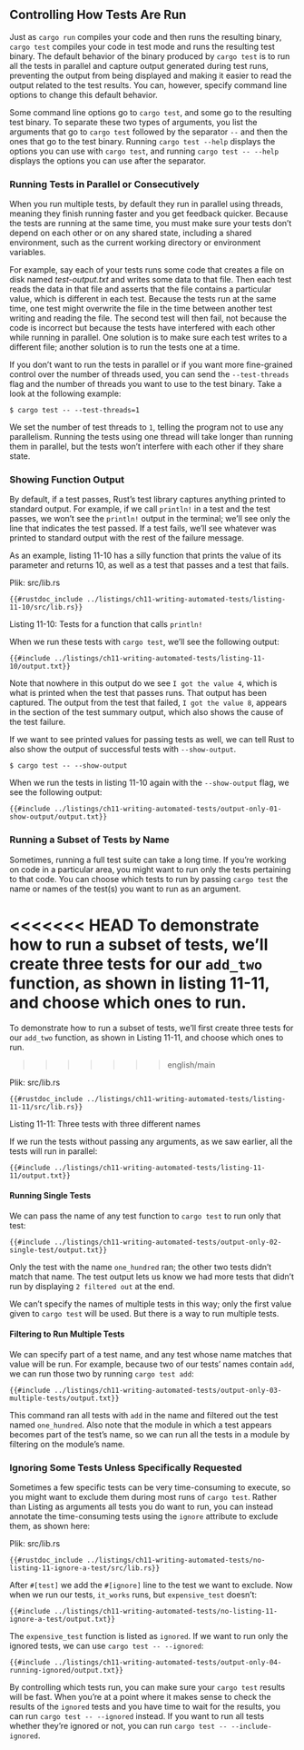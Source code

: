 ## Controlling How Tests Are Run

Just as `cargo run` compiles your code and then runs the resulting binary,
`cargo test` compiles your code in test mode and runs the resulting test
binary. The default behavior of the binary produced by `cargo test` is to run
all the tests in parallel and capture output generated during test runs,
preventing the output from being displayed and making it easier to read the
output related to the test results. You can, however, specify command line
options to change this default behavior.

Some command line options go to `cargo test`, and some go to the resulting test
binary. To separate these two types of arguments, you list the arguments that
go to `cargo test` followed by the separator `--` and then the ones that go to
the test binary. Running `cargo test --help` displays the options you can use
with `cargo test`, and running `cargo test -- --help` displays the options you
can use after the separator.

### Running Tests in Parallel or Consecutively

When you run multiple tests, by default they run in parallel using threads,
meaning they finish running faster and you get feedback quicker. Because the
tests are running at the same time, you must make sure your tests don’t depend
on each other or on any shared state, including a shared environment, such as
the current working directory or environment variables.

For example, say each of your tests runs some code that creates a file on disk
named *test-output.txt* and writes some data to that file. Then each test reads
the data in that file and asserts that the file contains a particular value,
which is different in each test. Because the tests run at the same time, one
test might overwrite the file in the time between another test writing and
reading the file. The second test will then fail, not because the code is
incorrect but because the tests have interfered with each other while running
in parallel. One solution is to make sure each test writes to a different file;
another solution is to run the tests one at a time.

If you don’t want to run the tests in parallel or if you want more fine-grained
control over the number of threads used, you can send the `--test-threads` flag
and the number of threads you want to use to the test binary. Take a look at
the following example:

```console
$ cargo test -- --test-threads=1
```

We set the number of test threads to `1`, telling the program not to use any
parallelism. Running the tests using one thread will take longer than running
them in parallel, but the tests won’t interfere with each other if they share
state.

### Showing Function Output

By default, if a test passes, Rust’s test library captures anything printed to
standard output. For example, if we call `println!` in a test and the test
passes, we won’t see the `println!` output in the terminal; we’ll see only the
line that indicates the test passed. If a test fails, we’ll see whatever was
printed to standard output with the rest of the failure message.

As an example, listing 11-10 has a silly function that prints the value of its
parameter and returns 10, as well as a test that passes and a test that fails.

<span class="filename">Plik: src/lib.rs</span>

```rust,panics,noplayground
{{#rustdoc_include ../listings/ch11-writing-automated-tests/listing-11-10/src/lib.rs}}
```

<span class="caption">Listing 11-10: Tests for a function that calls
`println!`</span>

When we run these tests with `cargo test`, we’ll see the following output:

```console
{{#include ../listings/ch11-writing-automated-tests/listing-11-10/output.txt}}
```

Note that nowhere in this output do we see `I got the value 4`, which is what
is printed when the test that passes runs. That output has been captured. The
output from the test that failed, `I got the value 8`, appears in the section
of the test summary output, which also shows the cause of the test failure.

If we want to see printed values for passing tests as well, we can tell Rust
to also show the output of successful tests with `--show-output`.

```console
$ cargo test -- --show-output
```

When we run the tests in listing 11-10 again with the `--show-output` flag, we
see the following output:

```console
{{#include ../listings/ch11-writing-automated-tests/output-only-01-show-output/output.txt}}
```

### Running a Subset of Tests by Name

Sometimes, running a full test suite can take a long time. If you’re working on
code in a particular area, you might want to run only the tests pertaining to
that code. You can choose which tests to run by passing `cargo test` the name
or names of the test(s) you want to run as an argument.

<<<<<<< HEAD
To demonstrate how to run a subset of tests, we’ll create three tests for our
`add_two` function, as shown in listing 11-11, and choose which ones to run.
=======
To demonstrate how to run a subset of tests, we’ll first create three tests for
our `add_two` function, as shown in Listing 11-11, and choose which ones to run.
>>>>>>> english/main

<span class="filename">Plik: src/lib.rs</span>

```rust,noplayground
{{#rustdoc_include ../listings/ch11-writing-automated-tests/listing-11-11/src/lib.rs}}
```

<span class="caption">Listing 11-11: Three tests with three different
names</span>

If we run the tests without passing any arguments, as we saw earlier, all the
tests will run in parallel:

```console
{{#include ../listings/ch11-writing-automated-tests/listing-11-11/output.txt}}
```

#### Running Single Tests

We can pass the name of any test function to `cargo test` to run only that test:

```console
{{#include ../listings/ch11-writing-automated-tests/output-only-02-single-test/output.txt}}
```

Only the test with the name `one_hundred` ran; the other two tests didn’t match
that name. The test output lets us know we had more tests that didn’t run by
displaying `2 filtered out` at the end.

We can’t specify the names of multiple tests in this way; only the first value
given to `cargo test` will be used. But there is a way to run multiple tests.

#### Filtering to Run Multiple Tests

We can specify part of a test name, and any test whose name matches that value
will be run. For example, because two of our tests’ names contain `add`, we can
run those two by running `cargo test add`:

```console
{{#include ../listings/ch11-writing-automated-tests/output-only-03-multiple-tests/output.txt}}
```

This command ran all tests with `add` in the name and filtered out the test
named `one_hundred`. Also note that the module in which a test appears becomes
part of the test’s name, so we can run all the tests in a module by filtering
on the module’s name.

### Ignoring Some Tests Unless Specifically Requested

Sometimes a few specific tests can be very time-consuming to execute, so you
might want to exclude them during most runs of `cargo test`. Rather than
Listing as arguments all tests you do want to run, you can instead annotate the
time-consuming tests using the `ignore` attribute to exclude them, as shown
here:

<span class="filename">Plik: src/lib.rs</span>

```rust,noplayground
{{#rustdoc_include ../listings/ch11-writing-automated-tests/no-listing-11-ignore-a-test/src/lib.rs}}
```

After `#[test]` we add the `#[ignore]` line to the test we want to exclude. Now
when we run our tests, `it_works` runs, but `expensive_test` doesn’t:

```console
{{#include ../listings/ch11-writing-automated-tests/no-listing-11-ignore-a-test/output.txt}}
```

The `expensive_test` function is listed as `ignored`. If we want to run only
the ignored tests, we can use `cargo test -- --ignored`:

```console
{{#include ../listings/ch11-writing-automated-tests/output-only-04-running-ignored/output.txt}}
```

By controlling which tests run, you can make sure your `cargo test` results
will be fast. When you’re at a point where it makes sense to check the results
of the `ignored` tests and you have time to wait for the results, you can run
`cargo test -- --ignored` instead. If you want to run all tests whether they’re
ignored or not, you can run `cargo test -- --include-ignored`.

